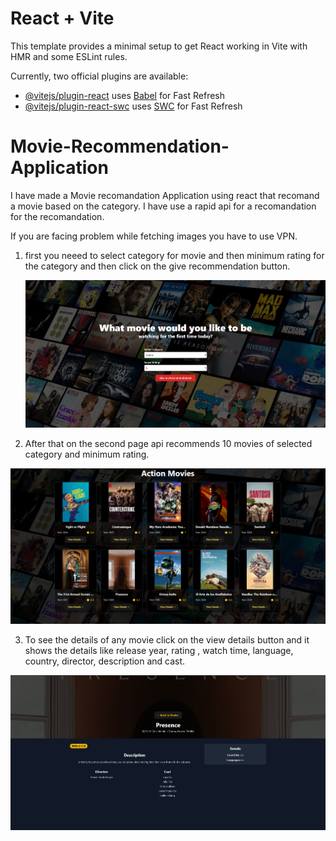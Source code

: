 
# React + Vite

This template provides a minimal setup to get React working in Vite with HMR and some ESLint rules.

Currently, two official plugins are available:

- [@vitejs/plugin-react](https://github.com/vitejs/vite-plugin-react/blob/main/packages/plugin-react/README.md) uses [Babel](https://babeljs.io/) for Fast Refresh
- [@vitejs/plugin-react-swc](https://github.com/vitejs/vite-plugin-react-swc) uses [SWC](https://swc.rs/) for Fast Refresh


# Movie-Recommendation-Application

I have made a Movie recomandation Application using react that recomand a movie based on the  category. I  have use a rapid api for a recomandation for the recomandation.

If you are facing problem while fetching images you have to use VPN.

1. first you neeed to select category for movie and then minimum rating for the category and then click on the give recommendation button.
   
    ![App Screenshot](Screenshot/Home.png)
2. After that on the second page api recommends 10 movies of selected category and minimum rating.
   
 ![App Screenshot](Screenshot/Recommend.png)

3. To see the details of any movie  click  on the view details button and it shows the details like release year, rating , watch time, language, country, director, description and cast.

 ![App Screenshot](Screenshot/Details.png)

     
